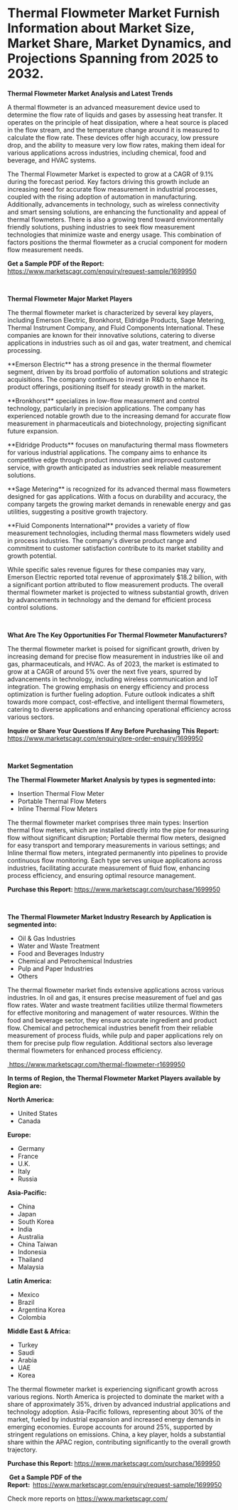 <p><h1>Thermal Flowmeter Market Furnish Information about Market Size, Market Share, Market Dynamics, and Projections Spanning from 2025 to 2032.</h1></p><p><strong>Thermal Flowmeter Market Analysis and Latest Trends</strong></p>
<p><p>A thermal flowmeter is an advanced measurement device used to determine the flow rate of liquids and gases by assessing heat transfer. It operates on the principle of heat dissipation, where a heat source is placed in the flow stream, and the temperature change around it is measured to calculate the flow rate. These devices offer high accuracy, low pressure drop, and the ability to measure very low flow rates, making them ideal for various applications across industries, including chemical, food and beverage, and HVAC systems.</p><p>The Thermal Flowmeter Market is expected to grow at a CAGR of 9.1% during the forecast period. Key factors driving this growth include an increasing need for accurate flow measurement in industrial processes, coupled with the rising adoption of automation in manufacturing. Additionally, advancements in technology, such as wireless connectivity and smart sensing solutions, are enhancing the functionality and appeal of thermal flowmeters. There is also a growing trend toward environmentally friendly solutions, pushing industries to seek flow measurement technologies that minimize waste and energy usage. This combination of factors positions the thermal flowmeter as a crucial component for modern flow measurement needs.</p></p>
<p><strong>Get a Sample PDF of the Report:&nbsp;</strong> <a href="https://www.marketscagr.com/enquiry/request-sample/1699950?utm_campaign=1895&utm_medium=2&utm_source=Github&utm_content=ia&utm_term=09012025&utm_id=thermal-flowmeter">https://www.marketscagr.com/enquiry/request-sample/1699950</a></p>
<p>&nbsp;</p>
<p><strong>Thermal Flowmeter Major Market Players</strong></p>
<p><p>The thermal flowmeter market is characterized by several key players, including Emerson Electric, Bronkhorst, Eldridge Products, Sage Metering, Thermal Instrument Company, and Fluid Components International. These companies are known for their innovative solutions, catering to diverse applications in industries such as oil and gas, water treatment, and chemical processing.</p><p>**Emerson Electric** has a strong presence in the thermal flowmeter segment, driven by its broad portfolio of automation solutions and strategic acquisitions. The company continues to invest in R&D to enhance its product offerings, positioning itself for steady growth in the market.</p><p>**Bronkhorst** specializes in low-flow measurement and control technology, particularly in precision applications. The company has experienced notable growth due to the increasing demand for accurate flow measurement in pharmaceuticals and biotechnology, projecting significant future expansion.</p><p>**Eldridge Products** focuses on manufacturing thermal mass flowmeters for various industrial applications. The company aims to enhance its competitive edge through product innovation and improved customer service, with growth anticipated as industries seek reliable measurement solutions.</p><p>**Sage Metering** is recognized for its advanced thermal mass flowmeters designed for gas applications. With a focus on durability and accuracy, the company targets the growing market demands in renewable energy and gas utilities, suggesting a positive growth trajectory.</p><p>**Fluid Components International** provides a variety of flow measurement technologies, including thermal mass flowmeters widely used in process industries. The company's diverse product range and commitment to customer satisfaction contribute to its market stability and growth potential.</p><p>While specific sales revenue figures for these companies may vary, Emerson Electric reported total revenue of approximately $18.2 billion, with a significant portion attributed to flow measurement products. The overall thermal flowmeter market is projected to witness substantial growth, driven by advancements in technology and the demand for efficient process control solutions.</p></p>
<p>&nbsp;</p>
<p><strong>What Are The Key Opportunities For Thermal Flowmeter Manufacturers?</strong></p>
<p><p>The thermal flowmeter market is poised for significant growth, driven by increasing demand for precise flow measurement in industries like oil and gas, pharmaceuticals, and HVAC. As of 2023, the market is estimated to grow at a CAGR of around 5% over the next five years, spurred by advancements in technology, including wireless communication and IoT integration. The growing emphasis on energy efficiency and process optimization is further fueling adoption. Future outlook indicates a shift towards more compact, cost-effective, and intelligent thermal flowmeters, catering to diverse applications and enhancing operational efficiency across various sectors.</p></p>
<p><strong>Inquire or Share Your Questions If Any Before Purchasing This Report:</strong> <a href="https://www.marketscagr.com/enquiry/pre-order-enquiry/1699950?utm_campaign=1895&utm_medium=2&utm_source=Github&utm_content=ia&utm_term=09012025&utm_id=thermal-flowmeter">https://www.marketscagr.com/enquiry/pre-order-enquiry/1699950</a></p>
<p>&nbsp;</p>
<p><strong>Market Segmentation</strong></p>
<p><strong>The Thermal Flowmeter Market Analysis by types is segmented into:</strong></p>
<p><ul><li>Insertion Thermal Flow Meter</li><li>Portable Thermal Flow Meters</li><li>Inline Thermal Flow Meters</li></ul></p>
<p><p>The thermal flowmeter market comprises three main types: Insertion thermal flow meters, which are installed directly into the pipe for measuring flow without significant disruption; Portable thermal flow meters, designed for easy transport and temporary measurements in various settings; and Inline thermal flow meters, integrated permanently into pipelines to provide continuous flow monitoring. Each type serves unique applications across industries, facilitating accurate measurement of fluid flow, enhancing process efficiency, and ensuring optimal resource management.</p></p>
<p><strong>Purchase this Report:&nbsp;</strong><a href="https://www.marketscagr.com/purchase/1699950?utm_campaign=1895&utm_medium=2&utm_source=Github&utm_content=ia&utm_term=09012025&utm_id=thermal-flowmeter">https://www.marketscagr.com/purchase/1699950</a></p>
<p>&nbsp;</p>
<p><strong>The Thermal Flowmeter Market Industry Research by Application is segmented into:</strong></p>
<p><ul><li>Oil & Gas Industries</li><li>Water and Waste Treatment</li><li>Food and Beverages Industry</li><li>Chemical and Petrochemical Industries</li><li>Pulp and Paper Industries</li><li>Others</li></ul></p>
<p><p>The thermal flowmeter market finds extensive applications across various industries. In oil and gas, it ensures precise measurement of fuel and gas flow rates. Water and waste treatment facilities utilize thermal flowmeters for effective monitoring and management of water resources. Within the food and beverage sector, they ensure accurate ingredient and product flow. Chemical and petrochemical industries benefit from their reliable measurement of process fluids, while pulp and paper applications rely on them for precise pulp flow regulation. Additional sectors also leverage thermal flowmeters for enhanced process efficiency.</p></p>
<p><a href="https://www.marketscagr.com/thermal-flowmeter-r1699950?utm_campaign=1895&utm_medium=2&utm_source=Github&utm_content=ia&utm_term=09012025&utm_id=thermal-flowmeter">&nbsp;https://www.marketscagr.com/thermal-flowmeter-r1699950</a></p>
<p><strong>In terms of Region, the Thermal Flowmeter Market Players available by Region are:</strong></p>
<p>
    <p> <strong> North America: </strong>
        <ul>
            <li>United States</li>
            <li>Canada</li>
        </ul>
        </p> 
    <p> <strong> Europe: </strong>
        <ul>
            <li>Germany</li>
            <li>France</li>
            <li>U.K.</li>
            <li>Italy</li>
            <li>Russia</li>
        </ul>
        </p> 
    <p> <strong> Asia-Pacific: </strong>
        <ul>
            <li>China</li>
            <li>Japan</li>
            <li>South Korea</li>
            <li>India</li>
            <li>Australia</li>
            <li>China Taiwan</li>
            <li>Indonesia</li>
            <li>Thailand</li>
            <li>Malaysia</li>
        </ul>
        </p> 
    <p> <strong> Latin America: </strong>
        <ul>
            <li>Mexico</li>
            <li>Brazil</li>
            <li>Argentina Korea</li>
            <li>Colombia</li>
        </ul>
        </p> 
    <p> <strong> Middle East & Africa: </strong>
        <ul>
            <li>Turkey</li>
            <li>Saudi</li>
            <li>Arabia</li>
            <li>UAE</li>
            <li>Korea</li>
        </ul>
    </p>
    </p>
<p><p>The thermal flowmeter market is experiencing significant growth across various regions. North America is projected to dominate the market with a share of approximately 35%, driven by advanced industrial applications and technology adoption. Asia-Pacific follows, representing about 30% of the market, fueled by industrial expansion and increased energy demands in emerging economies. Europe accounts for around 25%, supported by stringent regulations on emissions. China, a key player, holds a substantial share within the APAC region, contributing significantly to the overall growth trajectory.</p></p>
<p><strong>Purchase this Report: </strong><a href="https://www.marketscagr.com/purchase/1699950?utm_campaign=1895&utm_medium=2&utm_source=Github&utm_content=ia&utm_term=09012025&utm_id=thermal-flowmeter">https://www.marketscagr.com/purchase/1699950</a></p>
<p>&nbsp;<strong>Get a Sample PDF of the Report:&nbsp;&nbsp;</strong><a href="https://www.marketscagr.com/enquiry/request-sample/1699950?utm_campaign=1895&utm_medium=2&utm_source=Github&utm_content=ia&utm_term=09012025&utm_id=thermal-flowmeter">https://www.marketscagr.com/enquiry/request-sample/1699950</a></p>
<p><strong></strong></p>
<p>Check more reports on <a href="https://www.marketscagr.com/?utm_campaign=1895&utm_medium=2&utm_source=Github&utm_content=ia&utm_term=09012025&utm_id=thermal-flowmeter">https://www.marketscagr.com/</a></p>